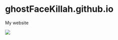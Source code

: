 # ghostFaceKillah.github.io
My website


<img src="https://render.githubusercontent.com/render/math?math={\displaystyle\sum_{d=0}^{d_{max}}}">
